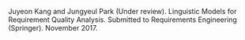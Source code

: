 Juyeon Kang and Jungyeul Park (Under review). Linguistic Models for Requirement Quality Analysis. Submitted to Requirements Engineering (Springer). November 2017. 
